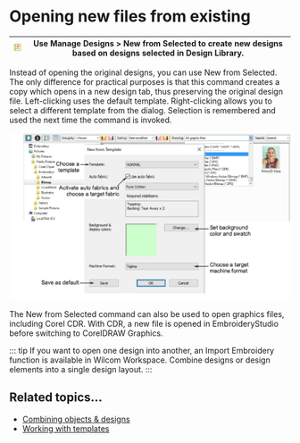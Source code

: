 # Opening new files from existing

| ![NewFromSelected.png](assets/NewFromSelected.png) | Use Manage Designs > New from Selected to create new designs based on designs selected in Design Library. |
| -------------------------------------------------- | --------------------------------------------------------------------------------------------------------- |

Instead of opening the original designs, you can use New from Selected. The only difference for practical purposes is that this command creates a copy which opens in a new design tab, thus preserving the original design file. Left-clicking uses the default template. Right-clicking allows you to select a different template from the dialog. Selection is remembered and used the next time the command is invoked.

![manage_designs00034.png](assets/manage_designs00034.png)

The New from Selected command can also be used to open graphics files, including Corel CDR. With CDR, a new file is opened in EmbroideryStudio before switching to CorelDRAW Graphics.

::: tip
If you want to open one design into another, an Import Embroidery function is available in Wilcom Workspace. Combine designs or design elements into a single design layout.
:::

## Related topics...

- [Combining objects & designs](../../Modifying/combine/Combining_objects_designs)
- [Working with templates](../../Digitizing/properties/Working_with_templates)

